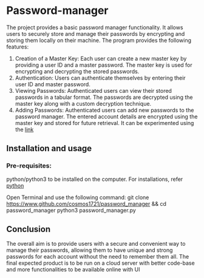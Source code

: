 # Password-manager
The project provides a basic password manager functionality. It allows users to securely store and manage their passwords by encrypting and storing them locally on their machine. The program provides the following features:

1. Creation of a Master Key: Each user can create a new master key by providing a user ID and a master password. The master key is used for 
                             encrypting and decrypting the stored passwords.
2. Authentication: Users can authenticate themselves by entering their user ID and master password.
3. Viewing Passwords: Authenticated users can view their stored passwords in a tabular format. The passwords are decrypted using the master key along with a 
                      custom decryption technique.
4. Adding Passwords: Authenticated users can add new passwords to the password manager. The entered account details are encrypted using the master key and 
                     stored for future retrieval.
It can be experimented using the [link](https://replit.com/@cosmos1721/passwordmanager?v=1)

## Installation and usage
### Pre-requisites:
python/python3 to be installed on the computer. For installations, refer [python](www.https://www.python.org/downloads)

Open Terminal and use the following command:
    git clone https://www.github.com/cosmos1721/password_manager && cd password_manager
    python3 password_manager.py
## Conclusion
The overall aim is to provide users with a secure and convenient way to manage their passwords, allowing them to have unique and strong passwords for each account without the need to remember them all. The final expected product is to be run on a cloud server with better code-base and more functionalities to be available online with UI
